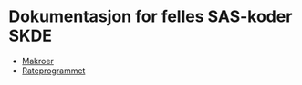 # Dokumentasjon for felles SAS-koder SKDE

- [Makroer](makroer_doc)
- [Rateprogrammet](rateprogram_doc)
